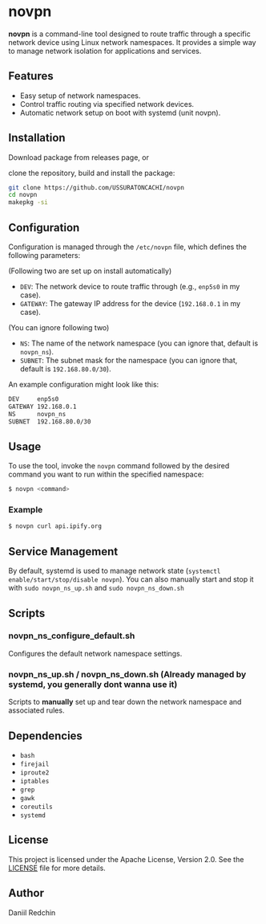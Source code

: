 # novpn

**novpn** is a command-line tool designed to route traffic through a specific network device using Linux network namespaces. It provides a simple way to manage network isolation for applications and services.

## Features

- Easy setup of network namespaces.
- Control traffic routing via specified network devices.
- Automatic network setup on boot with systemd (unit novpn).

## Installation

Download package from releases page, or

clone the repository, build and install the package:
   ```bash
   git clone https://github.com/USSURATONCACHI/novpn
   cd novpn
   makepkg -si
   ```

## Configuration

Configuration is managed through the `/etc/novpn` file, which defines the following parameters:

(Following two are set up on install automatically)
- `DEV`: The network device to route traffic through (e.g., `enp5s0` in my case).
- `GATEWAY`: The gateway IP address for the device (`192.168.0.1` in my case).

(You can ignore following two)
- `NS`: The name of the network namespace (you can ignore that, default is `novpn_ns`).
- `SUBNET`: The subnet mask for the namespace (you can ignore that, default is `192.168.80.0/30`).

An example configuration might look like this:

```bash
DEV     enp5s0
GATEWAY 192.168.0.1
NS      novpn_ns
SUBNET  192.168.80.0/30
```

## Usage

To use the tool, invoke the `novpn` command followed by the desired command you want to run within the specified namespace:

```bash
$ novpn <command>
```

### Example

```bash
$ novpn curl api.ipify.org
```

## Service Management

By default, systemd is used to manage network state (`systemctl enable/start/stop/disable novpn`).
You can also manually start and stop it with `sudo novpn_ns_up.sh` and `sudo novpn_ns_down.sh` 

## Scripts

### novpn_ns_configure_default.sh

Configures the default network namespace settings.

### novpn_ns_up.sh / novpn_ns_down.sh (Already managed by systemd, you generally dont wanna use it)

Scripts to **manually** set up and tear down the network namespace and associated rules.

## Dependencies

- `bash`
- `firejail`
- `iproute2`
- `iptables`
- `grep`
- `gawk`
- `coreutils`
- `systemd`

## License

This project is licensed under the Apache License, Version 2.0. See the [LICENSE](LICENSE) file for more details.

## Author

Daniil Redchin
